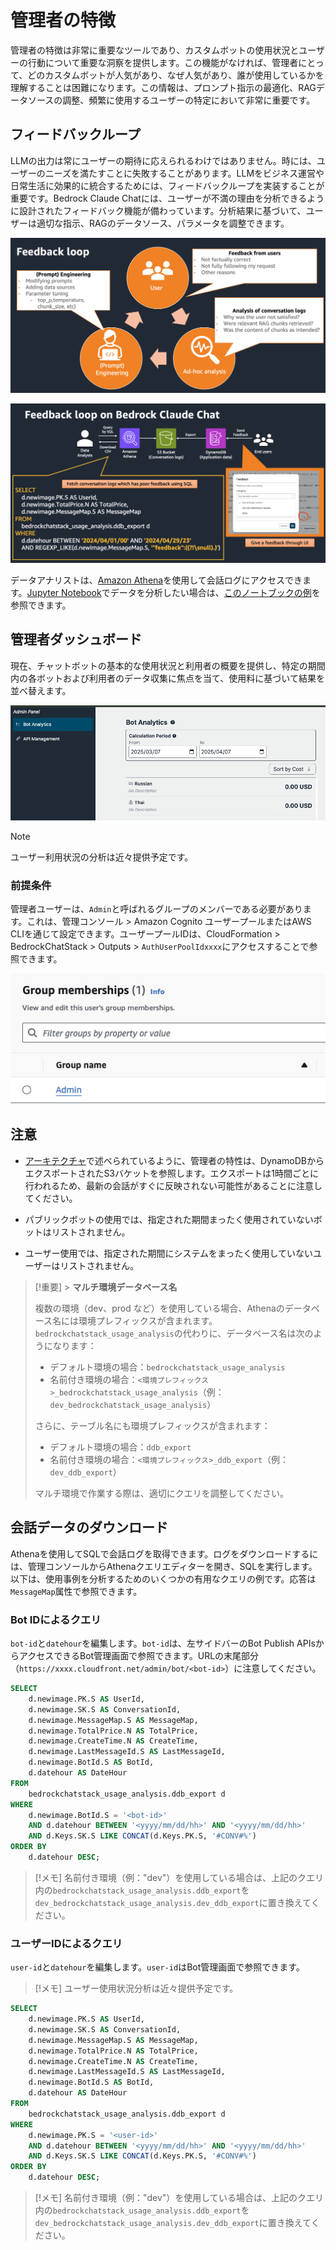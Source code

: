 # 管理者の特徴

管理者の特徴は非常に重要なツールであり、カスタムボットの使用状況とユーザーの行動について重要な洞察を提供します。この機能がなければ、管理者にとって、どのカスタムボットが人気があり、なぜ人気があり、誰が使用しているかを理解することは困難になります。この情報は、プロンプト指示の最適化、RAGデータソースの調整、頻繁に使用するユーザーの特定において非常に重要です。

## フィードバックループ

LLMの出力は常にユーザーの期待に応えられるわけではありません。時には、ユーザーのニーズを満たすことに失敗することがあります。LLMをビジネス運営や日常生活に効果的に統合するためには、フィードバックループを実装することが重要です。Bedrock Claude Chatには、ユーザーが不満の理由を分析できるように設計されたフィードバック機能が備わっています。分析結果に基づいて、ユーザーは適切な指示、RAGのデータソース、パラメータを調整できます。

![](./imgs/feedback_loop.png)

![](./imgs/feedback-using-claude-chat.png)

データアナリストは、[Amazon Athena](https://aws.amazon.com/jp/athena/)を使用して会話ログにアクセスできます。[Jupyter Notebook](https://jupyter.org/)でデータを分析したい場合は、[このノートブックの例](../examples/notebooks/feedback_analysis_example.ipynb)を参照できます。

## 管理者ダッシュボード

現在、チャットボットの基本的な使用状況と利用者の概要を提供し、特定の期間内の各ボットおよび利用者のデータ収集に焦点を当て、使用料に基づいて結果を並べ替えます。

![](./imgs/admin_bot_analytics.png)

> [!Note]
> ユーザー利用状況の分析は近々提供予定です。

### 前提条件

管理者ユーザーは、`Admin`と呼ばれるグループのメンバーである必要があります。これは、管理コンソール > Amazon Cognito ユーザープールまたはAWS CLIを通じて設定できます。ユーザープールIDは、CloudFormation > BedrockChatStack > Outputs > `AuthUserPoolIdxxxx`にアクセスすることで参照できます。

![](./imgs/group_membership_admin.png)

## 注意

- [アーキテクチャ](../README.md#architecture)で述べられているように、管理者の特性は、DynamoDBからエクスポートされたS3バケットを参照します。エクスポートは1時間ごとに行われるため、最新の会話がすぐに反映されない可能性があることに注意してください。

- パブリックボットの使用では、指定された期間まったく使用されていないボットはリストされません。

- ユーザー使用では、指定された期間にシステムをまったく使用していないユーザーはリストされません。

> [!重要] > **マルチ環境データベース名**
>
> 複数の環境（dev、prod など）を使用している場合、Athenaのデータベース名には環境プレフィックスが含まれます。`bedrockchatstack_usage_analysis`の代わりに、データベース名は次のようになります：
>
> - デフォルト環境の場合：`bedrockchatstack_usage_analysis`
> - 名前付き環境の場合：`<環境プレフィックス>_bedrockchatstack_usage_analysis`（例：`dev_bedrockchatstack_usage_analysis`）
>
> さらに、テーブル名にも環境プレフィックスが含まれます：
>
> - デフォルト環境の場合：`ddb_export`
> - 名前付き環境の場合：`<環境プレフィックス>_ddb_export`（例：`dev_ddb_export`）
>
> マルチ環境で作業する際は、適切にクエリを調整してください。

## 会話データのダウンロード

Athenaを使用してSQLで会話ログを取得できます。ログをダウンロードするには、管理コンソールからAthenaクエリエディターを開き、SQLを実行します。以下は、使用事例を分析するためのいくつかの有用なクエリの例です。応答は`MessageMap`属性で参照できます。

### Bot IDによるクエリ

`bot-id`と`datehour`を編集します。`bot-id`は、左サイドバーのBot Publish APIsからアクセスできるBot管理画面で参照できます。URLの末尾部分（`https://xxxx.cloudfront.net/admin/bot/<bot-id>`）に注意してください。

```sql
SELECT
    d.newimage.PK.S AS UserId,
    d.newimage.SK.S AS ConversationId,
    d.newimage.MessageMap.S AS MessageMap,
    d.newimage.TotalPrice.N AS TotalPrice,
    d.newimage.CreateTime.N AS CreateTime,
    d.newimage.LastMessageId.S AS LastMessageId,
    d.newimage.BotId.S AS BotId,
    d.datehour AS DateHour
FROM
    bedrockchatstack_usage_analysis.ddb_export d
WHERE
    d.newimage.BotId.S = '<bot-id>'
    AND d.datehour BETWEEN '<yyyy/mm/dd/hh>' AND '<yyyy/mm/dd/hh>'
    AND d.Keys.SK.S LIKE CONCAT(d.Keys.PK.S, '#CONV#%')
ORDER BY
    d.datehour DESC;
```

> [!メモ]
> 名前付き環境（例："dev"）を使用している場合は、上記のクエリ内の`bedrockchatstack_usage_analysis.ddb_export`を`dev_bedrockchatstack_usage_analysis.dev_ddb_export`に置き換えてください。

### ユーザーIDによるクエリ

`user-id`と`datehour`を編集します。`user-id`はBot管理画面で参照できます。

> [!メモ]
> ユーザー使用状況分析は近々提供予定です。

```sql
SELECT
    d.newimage.PK.S AS UserId,
    d.newimage.SK.S AS ConversationId,
    d.newimage.MessageMap.S AS MessageMap,
    d.newimage.TotalPrice.N AS TotalPrice,
    d.newimage.CreateTime.N AS CreateTime,
    d.newimage.LastMessageId.S AS LastMessageId,
    d.newimage.BotId.S AS BotId,
    d.datehour AS DateHour
FROM
    bedrockchatstack_usage_analysis.ddb_export d
WHERE
    d.newimage.PK.S = '<user-id>'
    AND d.datehour BETWEEN '<yyyy/mm/dd/hh>' AND '<yyyy/mm/dd/hh>'
    AND d.Keys.SK.S LIKE CONCAT(d.Keys.PK.S, '#CONV#%')
ORDER BY
    d.datehour DESC;
```

> [!メモ]
> 名前付き環境（例："dev"）を使用している場合は、上記のクエリ内の`bedrockchatstack_usage_analysis.ddb_export`を`dev_bedrockchatstack_usage_analysis.dev_ddb_export`に置き換えてください。